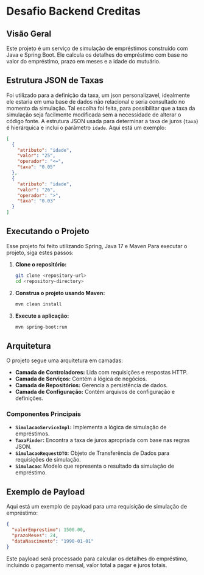 

# Desafio Backend Creditas

## Visão Geral
Este projeto é um serviço de simulação de empréstimos construído com Java e Spring Boot. Ele calcula os detalhes do empréstimo com base no valor do empréstimo, prazo em meses e a idade do mutuário.

## Estrutura JSON de Taxas
Foi utilizado para a definição da taxa, um json personalizavel, idealmente ele estaria em uma base de dados não relacional e seria consultado no momento da simulação.
Tal escolha foi feita, para possibilitar que a taxa da simulação seja facilmente modificada sem a necessidade de alterar o código fonte. 
A estrutura JSON usada para determinar a taxa de juros (`taxa`) é hierárquica e inclui o parâmetro `idade`. Aqui está um exemplo:

```json
[
  {
    "atributo": "idade",
    "valor": "25",
    "operador": "<=",
    "taxa": "0.05"  
  },
  {
    "atributo": "idade",
    "valor": "26",
    "operador": ">",
    "taxa": "0.03"
  }
]
```

## Executando o Projeto
Esse projeto foi feito utilizando Spring, Java 17 e Maven
Para executar o projeto, siga estes passos:

1. **Clone o repositório:**
   ```sh
   git clone <repository-url>
   cd <repository-directory>
   ```

2. **Construa o projeto usando Maven:**
   ```sh
   mvn clean install
   ```

3. **Execute a aplicação:**
   ```sh
   mvn spring-boot:run
   ```

## Arquitetura
O projeto segue uma arquitetura em camadas:

- **Camada de Controladores:** Lida com requisições e respostas HTTP.
- **Camada de Serviços:** Contém a lógica de negócios.
- **Camada de Repositórios:** Gerencia a persistência de dados.
- **Camada de Configuração:** Contém arquivos de configuração e definições.

### Componentes Principais
- **`SimulacaoServiceImpl`:** Implementa a lógica de simulação de empréstimos.
- **`TaxaFinder`:** Encontra a taxa de juros apropriada com base nas regras JSON.
- **`SimulacaoRequestDTO`:** Objeto de Transferência de Dados para requisições de simulação.
- **`Simulacao`:** Modelo que representa o resultado da simulação de empréstimo.

## Exemplo de Payload
Aqui está um exemplo de payload para uma requisição de simulação de empréstimo:

```json
{
  "valorEmprestimo": 1500.00,
  "prazoMeses": 24,
  "dataNascimento": "1990-01-01"
}
```
Este payload será processado para calcular os detalhes do empréstimo, incluindo o pagamento mensal, valor total a pagar e juros totais.

